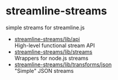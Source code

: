# streamline-streams

simple streams for streamline.js

* [streamline-streams/lib/api](lib/api.md)  
   High-level functional stream API
* [streamline-streams/lib/streams](lib/streams.md)  
  Wrappers for node.js streams
* [streamline-streams/lib/transforms/json](lib/transforms/json.md)  
   "Simple" JSON streams

